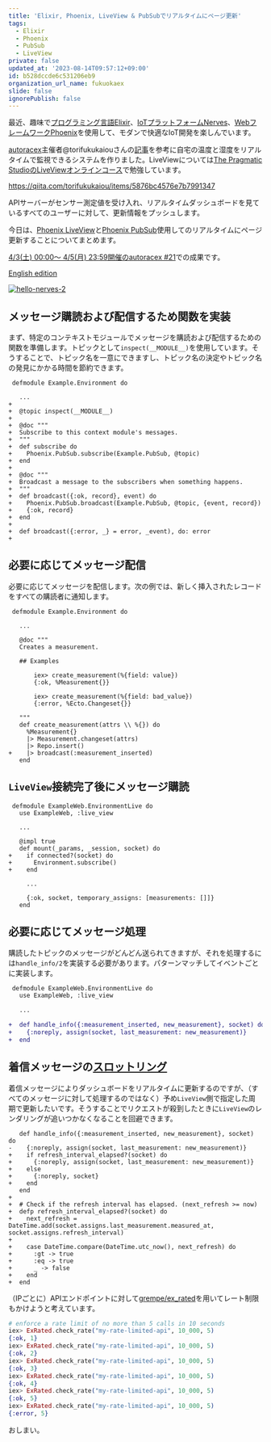 ```yaml
---
title: 'Elixir, Phoenix, LiveView & PubSubでリアルタイムにページ更新'
tags:
  - Elixir
  - Phoenix
  - PubSub
  - LiveView
private: false
updated_at: '2023-08-14T09:57:12+09:00'
id: b528dccde6c531206eb9
organization_url_name: fukuokaex
slide: false
ignorePublish: false
---
```

最近、趣味で[プログラミング言語Elixir](https://elixir-lang.org/)、[IoTプラットフォームNerves](https://www.nerves-project.org/)、[WebフレームワークPhoenix](https://phoenixframework.org/)を使用して、モダンで快適なIoT開発を楽しんでいます。

[autoracex](https://autoracex.connpass.com/)主催者@torifukukaiouさんの[記事](https://qiita.com/torifukukaiou/items/5876bc4576e7b7991347)を参考に自宅の温度と湿度をリアルタイムで監視できるシステムを作りました。LiveViewについては[The Pragmatic StudioのLiveViewオンラインコース](https://online.pragmaticstudio.com/courses/liveview-pro/modules/16)で勉強しています。

https://qiita.com/torifukukaiou/items/5876bc4576e7b7991347

APIサーバーがセンサー測定値を受け入れ、リアルタイムダッシュボードを見ているすべてのユーザーに対して、更新情報をプッシュします。

今日は、[Phoenix LiveView](https://hexdocs.pm/phoenix_live_view/Phoenix.LiveView.html)と[Phoenix PubSub](https://hexdocs.pm/phoenix_pubsub/Phoenix.PubSub.html)使用してのリアルタイムにページ更新することについてまとめます。

[4/3(土) 00:00〜 4/5(月) 23:59開催のautoracex #21](https://autoracex.connpass.com/event/209286/)での成果です。

[English edition](https://dev.to/mnishiguchi/real-time-monitoring-using-phoenix-liveview-and-pubsub-37g8)

[![hello-nerves-2](https://user-images.githubusercontent.com/7563926/113411295-6508b380-9383-11eb-81ef-942e0999d0cd.gif)](https://dev.to/Example/iot-development-using-rapberry-pi-and-elixir-iij)

## メッセージ購読および配信するため関数を実装

まず、特定のコンテキストモジュールでメッセージを購読および配信するための関数を準備します。トピックとして`inspect(__MODULE__)`を使用しています。そうすることで、トピック名を一意にできますし、トピック名の決定やトピック名の発見にかかる時間を節約できます。

```diff_elixir
 defmodule Example.Environment do

   ...
+
+  @topic inspect(__MODULE__)
+
+  @doc """
+  Subscribe to this context module's messages.
+  """
+  def subscribe do
+    Phoenix.PubSub.subscribe(Example.PubSub, @topic)
+  end
+
+  @doc """
+  Broadcast a message to the subscribers when something happens.
+  """
+  def broadcast({:ok, record}, event) do
+    Phoenix.PubSub.broadcast(Example.PubSub, @topic, {event, record})
+    {:ok, record}
+  end
+
+  def broadcast({:error, _} = error, _event), do: error
+
```

## 必要に応じてメッセージ配信

必要に応じてメッセージを配信します。次の例では、新しく挿入されたレコードをすべての購読者に通知します。

```diff_elixir
 defmodule Example.Environment do

   ...

   @doc """
   Creates a measurement.

   ## Examples

       iex> create_measurement(%{field: value})
       {:ok, %Measurement{}}

       iex> create_measurement(%{field: bad_value})
       {:error, %Ecto.Changeset{}}

   """
   def create_measurement(attrs \\ %{}) do
     %Measurement{}
     |> Measurement.changeset(attrs)
     |> Repo.insert()
+    |> broadcast(:measurement_inserted)
   end
```

## `LiveView`接続完了後にメッセージ購読

```diff_elixir
 defmodule ExampleWeb.EnvironmentLive do
   use ExampleWeb, :live_view

   ...

   @impl true
   def mount(_params, _session, socket) do
+    if connected?(socket) do
+      Environment.subscribe()
+    end

     ...

     {:ok, socket, temporary_assigns: [measurements: []]}
   end
```

## 必要に応じてメッセージ処理

購読したトピックのメッセージがどんどん送られてきますが、それを処理するには`handle_info/2`を実装する必要があります。パターンマッチしてイベントごとに実装します。

```diff
 defmodule ExampleWeb.EnvironmentLive do
   use ExampleWeb, :live_view

   ...

+  def handle_info({:measurement_inserted, new_measurement}, socket) do
+    {:noreply, assign(socket, last_measurement: new_measurement)}
+  end
```

## 着信メッセージの[スロットリング](https://docs.developer.amazonservices.com/ja_JP/dev_guide/DG_Throttling.html)

着信メッセージによりダッシュボードをリアルタイムに更新するのですが、（すべてのメッセージに対して処理するのではなく）予め`LiveView`側で指定した周期で更新したいです。そうすることでリクエストが殺到したときに`LiveView`のレンダリングが追いつかなくなることを回避できます。

```diff_elixir
   def handle_info({:measurement_inserted, new_measurement}, socket) do
-    {:noreply, assign(socket, last_measurement: new_measurement)}
+    if refresh_interval_elapsed?(socket) do
+      {:noreply, assign(socket, last_measurement: new_measurement)}
+    else
+      {:noreply, socket}
+    end
   end
+
+  # Check if the refresh interval has elapsed. (next_refresh >= now)
+  defp refresh_interval_elapsed?(socket) do
+    next_refresh = DateTime.add(socket.assigns.last_measurement.measured_at, socket.assigns.refresh_interval)
+
+    case DateTime.compare(DateTime.utc_now(), next_refresh) do
+      :gt -> true
+      :eq -> true
+      _ -> false
+    end
+  end
```

（IPごとに）APIエンドポイントに対して[grempe/ex_rated](https://github.com/grempe/ex_rated)を用いてレート制限もかけようと考えています。

```elixir
# enforce a rate limit of no more than 5 calls in 10 seconds
iex> ExRated.check_rate("my-rate-limited-api", 10_000, 5)
{:ok, 1}
iex> ExRated.check_rate("my-rate-limited-api", 10_000, 5)
{:ok, 2}
iex> ExRated.check_rate("my-rate-limited-api", 10_000, 5)
{:ok, 3}
iex> ExRated.check_rate("my-rate-limited-api", 10_000, 5)
{:ok, 4}
iex> ExRated.check_rate("my-rate-limited-api", 10_000, 5)
{:ok, 5}
iex> ExRated.check_rate("my-rate-limited-api", 10_000, 5)
{:error, 5}
```

おしまい。
